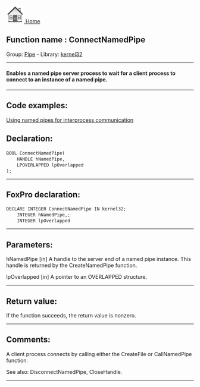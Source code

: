 [<img src="../../images/home.png"> Home ](https://github.com/VFPX/Win32API)  

## Function name : ConnectNamedPipe
Group: [Pipe](../../functions_group.md#Pipe)  -  Library: [kernel32](../../Libraries.md#kernel32)  
***  


#### Enables a named pipe server process to wait for a client process to connect to an instance of a named pipe. 
***  


## Code examples:
[Using named pipes for interprocess communication](../../samples/sample_522.md)  

## Declaration:
```foxpro  
BOOL ConnectNamedPipe(
	HANDLE hNamedPipe,
	LPOVERLAPPED lpOverlapped
);  
```  
***  


## FoxPro declaration:
```foxpro  
DECLARE INTEGER ConnectNamedPipe IN kernel32;
	INTEGER hNamedPipe,;
	INTEGER lpOverlapped  
```  
***  


## Parameters:
hNamedPipe 
[in] A handle to the server end of a named pipe instance. This handle is returned by the CreateNamedPipe function. 

lpOverlapped 
[in] A pointer to an OVERLAPPED structure.   
***  


## Return value:
If the function succeeds, the return value is nonzero.  
***  


## Comments:
A client process connects by calling either the CreateFile or CallNamedPipe function.  
  
See also: DisconnectNamedPipe, CloseHandle.  
  
***  

